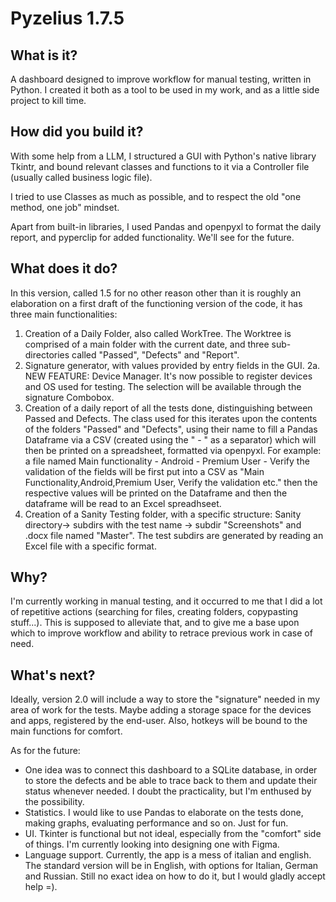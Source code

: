 # Pyzelius 1.7.5
## What is it?
A dashboard designed to improve workflow for manual testing, written in Python. I created it both as a tool to be used in my work, and as a little side project to kill time.

## How did you build it?
With some help from a LLM, I structured a GUI with Python's native library Tkintr, and bound relevant classes and functions to it via a Controller file (usually called business logic file).

I tried to use Classes as much as possible, and to respect the old "one method, one job" mindset. 

Apart from built-in libraries, I used Pandas and openpyxl to format the daily report, and pyperclip for added functionality. We'll see for the future. 

## What does it do?
In this version, called 1.5 for no other reason other than it is roughly an elaboration on a first draft of the functioning version of the code, it has three main functionalities:
  1. Creation of a Daily Folder, also called WorkTree. The Worktree is comprised of a main folder with the current date, and three sub-directories called "Passed", "Defects" and "Report".
  2. Signature generator, with values provided by entry fields in the GUI.
     2a. NEW FEATURE: Device Manager. It's now possible to register devices and OS used for testing. The selection will be available through the signature Combobox.
  4. Creation of a daily report of all the tests done, distinguishing between Passed and Defects. The class used for this iterates upon the contents of the folders "Passed" and "Defects", using their name to fill a Pandas Dataframe via a CSV (created using the " - " as a separator) which will then be printed on a spreadsheet, formatted via openpyxl. For example: a file named Main functionality - Android - Premium User - Verify the validation of the fields will be first put into a CSV as "Main Functionality,Android,Premium User, Verify the validation etc." then the respective values will be printed on the Dataframe and then the dataframe will be read to an Excel spreadhseet.
  5. Creation of a Sanity Testing folder, with a specific structure: Sanity directory-> subdirs with the test name -> subdir "Screenshots" and .docx file named "Master". The test subdirs are generated by reading       an Excel file with a specific format.
## Why?
I'm currently working in manual testing, and it occurred to me that I did a lot of repetitive actions (searching for files, creating folders, copypasting stuff...). This is supposed to alleviate that, and to give me a base upon which to improve workflow and ability to retrace previous work in case of need. 

## What's next?
Ideally, version 2.0 will include a way to store the "signature" needed in my area of work for the tests. Maybe adding a storage space for the devices and apps, registered by the end-user.
Also, hotkeys will be bound to the main functions for comfort.

As for the future: 
- One idea was to connect this dashboard to a SQLite database, in order to store the defects and be able to trace back to them and update their status whenever needed. I doubt the practicality, but I'm enthused by the possibility.
- Statistics. I would like to use Pandas to elaborate on the tests done, making graphs, evaluating performance and so on. Just for fun.
- UI. Tkinter is functional but not ideal, especially from the "comfort" side of things. I'm currently looking into designing one with Figma.
- Language support. Currently, the app is a mess of italian and english. The standard version will be in English, with options for Italian, German and Russian. Still no exact idea on how to do it, but I would gladly accept help =).

